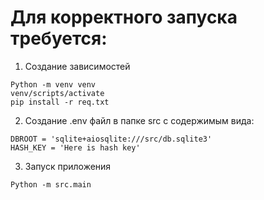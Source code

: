 # **Для корректного запуска требуется:**
1) Создание зависимостей
```
Python -m venv venv
venv/scripts/activate
pip install -r req.txt
```
2) Создание .env файл в папке src с содержимым вида:
```
DBROOT = 'sqlite+aiosqlite:///src/db.sqlite3'
HASH_KEY = 'Here is hash key'
```
3) Запуск приложения
```
Python -m src.main
```